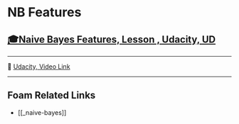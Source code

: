 # NB Features

## [🎓Naive Bayes Features, Lesson , Udacity, UD]()

---

🎥 [Udacity, Video Link](https://youtu.be/P1S1dN1gHmw)

---

## Foam Related Links

- [[_naive-bayes]]
